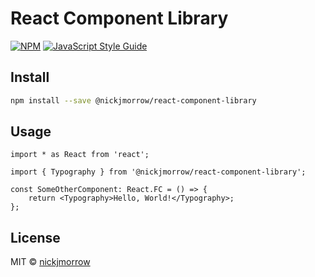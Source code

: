 # React Component Library

[![NPM](https://img.shields.io/npm/v/react-component-library.svg)](https://www.npmjs.com/package/react-component-library) [![JavaScript Style Guide](https://img.shields.io/badge/code_style-standard-brightgreen.svg)](https://standardjs.com)

## Install

```bash
npm install --save @nickjmorrow/react-component-library
```

## Usage

```tsx
import * as React from 'react';

import { Typography } from '@nickjmorrow/react-component-library';

const SomeOtherComponent: React.FC = () => {
    return <Typography>Hello, World!</Typography>;
};
```

## License

MIT © [nickjmorrow](https://github.com/nickjmorrow)
